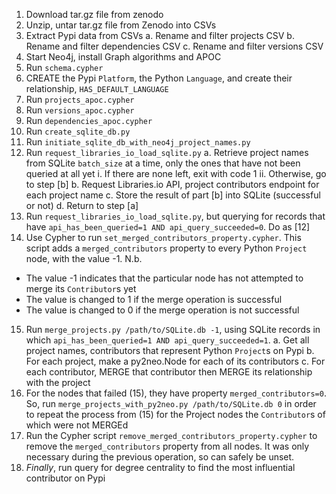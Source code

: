 1. Download tar.gz file from zenodo
2. Unzip, untar tar.gz file from Zenodo into CSVs
3. Extract Pypi data from CSVs
    a. Rename and filter projects CSV
    b. Rename and filter dependencies CSV
    c. Rename and filter versions CSV
4. Start Neo4j, install Graph algorithms and APOC
5. Run `schema.cypher`
6. CREATE the Pypi `Platform`, the Python `Language`, and create their relationship, `HAS_DEFAULT_LANGUAGE`
7. Run `projects_apoc.cypher`
8. Run `versions_apoc.cypher`
9. Run `dependencies_apoc.cypher`
10. Run `create_sqlite_db.py`
11. Run `initiate_sqlite_db_with_neo4j_project_names.py`
12. Run `request_libraries_io_load_sqlite.py`
    a. Retrieve project names from SQLite `batch_size` at a time,
    only the ones that have not been queried at all yet
        i. If there are none left, exit with code 1
        ii. Otherwise, go to step [b]
    b. Request Libraries.io API, project contributors endpoint for each project name
    c. Store the result of part [b] into SQLite (successful or not)
    d. Return to step [a]
13. Run `request_libraries_io_load_sqlite.py`, but querying for
records that have `api_has_been_queried=1 AND api_query_succeeded=0`.
Do as [12]
14. Use Cypher to run `set_merged_contributors_property.cypher`. This
script adds a `merged_contributors` property to every Python `Project`
node, with the value -1. N.b.
  - The value -1 indicates that the particular node has not attempted
  to merge its `Contributor`s yet
  - The value is changed to 1 if the merge operation is successful
  - The value is changed to 0 if the merge operation is not successful
15. Run `merge_projects.py /path/to/SQLite.db -1`, using SQLite
records in which `api_has_been_queried=1 AND api_query_succeeded=1`.
    a. Get all project names, contributors that represent Python `Project`s on Pypi
    b. For each project, make a py2neo.Node for each of its contributors
    c. For each contributor, MERGE that contributor then MERGE its relationship
    with the project
16. For the nodes that failed (15), they have property `merged_contributors=0`. So,
run `merge_projects_with_py2neo.py /path/to/SQLite.db 0` in order to repeat the
process from (15) for the Project nodes the `Contributor`s of which were not MERGEd
17. Run the Cypher script `remove_merged_contributors_property.cypher` to remove
the `merged_contributors` property from all nodes. It was only necessary during
the previous operation, so can safely be unset.
18. _Finally_, run query for degree centrality to find the most influential contributor on Pypi
